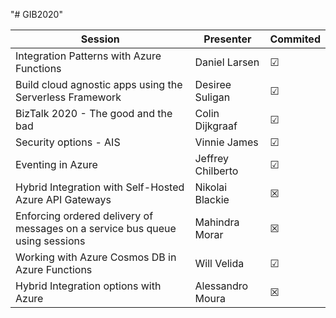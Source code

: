 "# GIB2020" 

|Session|Presenter|Commited|
|---|---|---|
|Integration Patterns with Azure Functions | Daniel Larsen |&#x2611;|
|Build cloud agnostic apps using the Serverless Framework | Desiree Suligan |&#x2611;|
|BizTalk 2020 - The good and the bad | Colin Dijkgraaf|&#x2611;|
|Security options - AIS | Vinnie James|&#x2611;|
|Eventing in Azure | Jeffrey Chilberto|&#x2611;|
|Hybrid Integration with Self-Hosted Azure API Gateways | Nikolai Blackie|&#x2612;|
|Enforcing ordered delivery of messages on a service bus queue using sessions | Mahindra Morar|&#x2612;|
|Working with Azure Cosmos DB in Azure Functions | Will Velida|&#x2611;|
|Hybrid Integration options with Azure | Alessandro Moura|&#x2612;|
